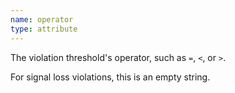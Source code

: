 ```yaml
---
name: operator
type: attribute
---
```


The violation threshold's operator, such as `=`, `<`, or `>`.

For signal loss violations, this is an empty string.